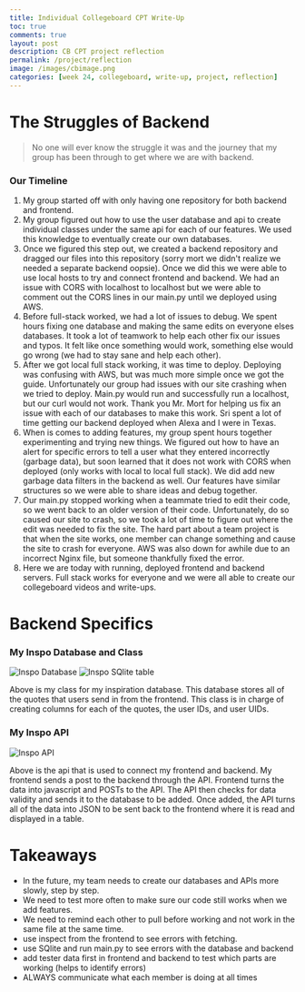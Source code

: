 ```yaml
---
title: Individual Collegeboard CPT Write-Up
toc: true
comments: true
layout: post
description: CB CPT project reflection
permalink: /project/reflection
image: /images/cbimage.png
categories: [week 24, collegeboard, write-up, project, reflection]
---
```



# The Struggles of Backend
> No one will ever know the struggle it was and the journey that my group has been through to get where we are with backend. 

### Our Timeline

1. My group started off with only having one repository for both backend and frontend. 
2. My group figured out how to use the user database and api to create individual classes under the same api for each of our features. We used this knowledge to eventually create our own databases. 
3. Once we figured this step out, we created a backend repository and dragged our files into this repository (sorry mort we didn't realize we needed a separate backend oopsie). Once we did this we were able to use local hosts to try and connect frontend and backend. We had an issue with CORS with localhost to localhost but we were able to comment out the CORS lines in our main.py until we deployed using AWS.
4. Before full-stack worked, we had a lot of issues to debug. We spent hours fixing one database and making the same edits on everyone elses databases. It took a lot of teamwork to help each other fix our issues and typos. It felt like once something would work, something else would go wrong (we had to stay sane and help each other). 
5. After we got local full stack working, it was time to deploy. Deploying was confusing with AWS, but was much more simple once we got the guide. Unfortunately our group had issues with our site crashing when we tried to deploy. Main.py would run and successfully run a localhost, but our curl would not work. Thank you Mr. Mort for helping us fix an issue with each of our databases to make this work. Sri spent a lot of time getting our backend deployed when Alexa and I were in Texas. 
6. When is comes to adding features, my group spent hours together experimenting and trying new things. We figured out how to have an alert for specific errors to tell a user what they entered incorrectly (garbage data), but soon learned that it does not work with CORS when deployed (only works with local to local full stack). We did add new garbage data filters in the backend as well. Our features have similar structures so we were able to share ideas and debug together. 
7. Our main.py stopped working when a teammate tried to edit their code, so we went back to an older version of their code. Unfortunately, do so caused our site to crash, so we took a lot of time to figure out where the edit was needed to fix the site. The hard part about a team project is that when the site works, one member can change something and cause the site to crash for everyone. AWS was also down for awhile due to an incorrect Nginx file, but someone thankfully fixed the error.
8. Here we are today with running, deployed frontend and backend servers. Full stack works for everyone and we were all able to create our collegeboard videos and write-ups. 


# Backend Specifics

### My Inspo Database and Class

![Inspo Database]({{site.baseurl}}/images/inspodatabase.png)
![Inspo SQlite table]({{site.baseurl}}/images/insposqlite.png)

Above is my class for my inspiration database. This database stores all of the quotes that users send in from the frontend. This class is in charge of creating columns for each of the quotes, the user IDs, and user UIDs. 

### My Inspo API

![Inspo API]({{site.baseurl}}/images/apiscreenshot.png)

Above is the api that is used to connect my frontend and backend. My frontend sends a post to the backend through the API. Frontend turns the data into javascript and POSTs to the API. The API then checks for data validity and sends it to the database to be added. Once added, the API turns all of the data into JSON to be sent back to the frontend where it is read and displayed in a table. 



# Takeaways

- In the future, my team needs to create our databases and APIs more slowly, step by step. 
- We need to test more often to make sure our code still works when we add features.
- We need to remind each other to pull before working and not work in the same file at the same time. 
- use inspect from the frontend to see errors with fetching.
- use SQlite and run main.py to see errors with the database and backend
- add tester data first in frontend and backend to test which parts are working (helps to identify errors)
- ALWAYS communicate what each member is doing at all times